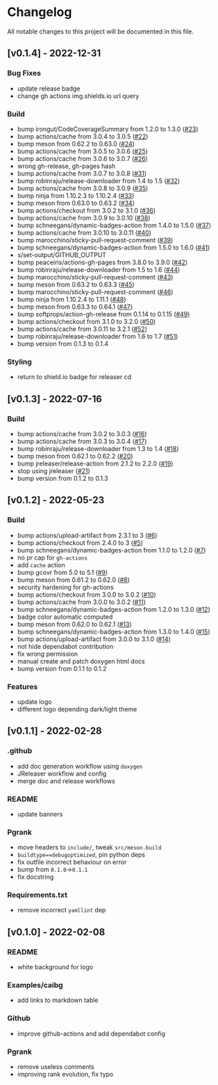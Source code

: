 # Changelog

All notable changes to this project will be documented in this file.

## [v0.1.4] - 2022-12-31

### Bug Fixes

- update release badge
- change gh actions img.shields.io url query

### Build

- bump irongut/CodeCoverageSummary from 1.2.0 to 1.3.0 ([#23](https://github.com/andros21/pgrank/issues/23))
- bump actions/cache from 3.0.4 to 3.0.5 ([#22](https://github.com/andros21/pgrank/issues/22))
- bump meson from 0.62.2 to 0.63.0 ([#24](https://github.com/andros21/pgrank/issues/24))
- bump actions/cache from 3.0.5 to 3.0.6 ([#25](https://github.com/andros21/pgrank/issues/25))
- bump actions/cache from 3.0.6 to 3.0.7 ([#26](https://github.com/andros21/pgrank/issues/26))
- wrong gh-release, gh-pages hash
- bump actions/cache from 3.0.7 to 3.0.8 ([#31](https://github.com/andros21/pgrank/issues/31))
- bump robinraju/release-downloader from 1.4 to 1.5 ([#32](https://github.com/andros21/pgrank/issues/32))
- bump actions/cache from 3.0.8 to 3.0.9 ([#35](https://github.com/andros21/pgrank/issues/35))
- bump ninja from 1.10.2.3 to 1.10.2.4 ([#33](https://github.com/andros21/pgrank/issues/33))
- bump meson from 0.63.0 to 0.63.2 ([#34](https://github.com/andros21/pgrank/issues/34))
- bump actions/checkout from 3.0.2 to 3.1.0 ([#36](https://github.com/andros21/pgrank/issues/36))
- bump actions/cache from 3.0.9 to 3.0.10 ([#38](https://github.com/andros21/pgrank/issues/38))
- bump schneegans/dynamic-badges-action from 1.4.0 to 1.5.0 ([#37](https://github.com/andros21/pgrank/issues/37))
- bump actions/cache from 3.0.10 to 3.0.11 ([#40](https://github.com/andros21/pgrank/issues/40))
- bump marocchino/sticky-pull-request-comment ([#39](https://github.com/andros21/pgrank/issues/39))
- bump schneegans/dynamic-badges-action from 1.5.0 to 1.6.0 ([#41](https://github.com/andros21/pgrank/issues/41))
- s/set-output/GITHUB_OUTPUT
- bump peaceiris/actions-gh-pages from 3.8.0 to 3.9.0 ([#42](https://github.com/andros21/pgrank/issues/42))
- bump robinraju/release-downloader from 1.5 to 1.6 ([#44](https://github.com/andros21/pgrank/issues/44))
- bump marocchino/sticky-pull-request-comment ([#43](https://github.com/andros21/pgrank/issues/43))
- bump meson from 0.63.2 to 0.63.3 ([#45](https://github.com/andros21/pgrank/issues/45))
- bump marocchino/sticky-pull-request-comment ([#46](https://github.com/andros21/pgrank/issues/46))
- bump ninja from 1.10.2.4 to 1.11.1 ([#48](https://github.com/andros21/pgrank/issues/48))
- bump meson from 0.63.3 to 0.64.1 ([#47](https://github.com/andros21/pgrank/issues/47))
- bump softprops/action-gh-release from 0.1.14 to 0.1.15 ([#49](https://github.com/andros21/pgrank/issues/49))
- bump actions/checkout from 3.1.0 to 3.2.0 ([#50](https://github.com/andros21/pgrank/issues/50))
- bump actions/cache from 3.0.11 to 3.2.1 ([#52](https://github.com/andros21/pgrank/issues/52))
- bump robinraju/release-downloader from 1.6 to 1.7 ([#51](https://github.com/andros21/pgrank/issues/51))
- bump version from 0.1.3 to 0.1.4

### Styling

- return to shield.io badge for releaser cd

## [v0.1.3] - 2022-07-16

### Build

- bump actions/cache from 3.0.2 to 3.0.3 ([#16](https://github.com/andros21/pgrank/issues/16))
- bump actions/cache from 3.0.3 to 3.0.4 ([#17](https://github.com/andros21/pgrank/issues/17))
- bump robinraju/release-downloader from 1.3 to 1.4 ([#18](https://github.com/andros21/pgrank/issues/18))
- bump meson from 0.62.1 to 0.62.2 ([#20](https://github.com/andros21/pgrank/issues/20))
- bump jreleaser/release-action from 2.1.2 to 2.2.0 ([#19](https://github.com/andros21/pgrank/issues/19))
- stop using jreleaser ([#21](https://github.com/andros21/pgrank/issues/21))
- bump version from 0.1.2 to 0.1.3

## [v0.1.2] - 2022-05-23

### Build

- bump actions/upload-artifact from 2.3.1 to 3 ([#6](https://github.com/andros21/pgrank/issues/6))
- bump actions/checkout from 2.4.0 to 3 ([#5](https://github.com/andros21/pgrank/issues/5))
- bump schneegans/dynamic-badges-action from 1.1.0 to 1.2.0 ([#7](https://github.com/andros21/pgrank/issues/7))
- no pr cap for `gh-actions`
- add `cache` action
- bump gcovr from 5.0 to 5.1 ([#9](https://github.com/andros21/pgrank/issues/9))
- bump meson from 0.61.2 to 0.62.0 ([#8](https://github.com/andros21/pgrank/issues/8))
- security hardening for gh-actions
- bump actions/checkout from 3.0.0 to 3.0.2 ([#10](https://github.com/andros21/pgrank/issues/10))
- bump actions/cache from 3.0.0 to 3.0.2 ([#11](https://github.com/andros21/pgrank/issues/11))
- bump schneegans/dynamic-badges-action from 1.2.0 to 1.3.0 ([#12](https://github.com/andros21/pgrank/issues/12))
- badge color automatic computed
- bump meson from 0.62.0 to 0.62.1 ([#13](https://github.com/andros21/pgrank/issues/13))
- bump schneegans/dynamic-badges-action from 1.3.0 to 1.4.0 ([#15](https://github.com/andros21/pgrank/issues/15))
- bump actions/upload-artifact from 3.0.0 to 3.1.0 ([#14](https://github.com/andros21/pgrank/issues/14))
- not hide dependabot contribution
- fix wrong permission
- manual create and patch doxygen html docs
- bump version from 0.1.1 to 0.1.2

### Features

- update logo
- different logo depending dark/light theme

## [v0.1.1] - 2022-02-28

### .github

- add doc generation workflow using `doxygen`
- JReleaser workflow and config
- merge doc and release workflows

### README

- update banners

### Pgrank

- move headers to `include/`, tweak `src/meson.build`
- `buildtype==debugoptimized`, pin python deps
- fix outfile incorrect behaviour on error
- bump from `0.1.0`->`0.1.1`
- fix docstring

### Requirements.txt

- remove incorrect `yamllint` dep

## [v0.1.0] - 2022-02-08

### README

- white background for logo

### Examples/caibg

- add links to markdown table

### Github

- improve github-actions and add dependabot config

### Pgrank

- remove useless comments
- improving rank evolution, fix typo

<!-- generated by git-cliff -->
